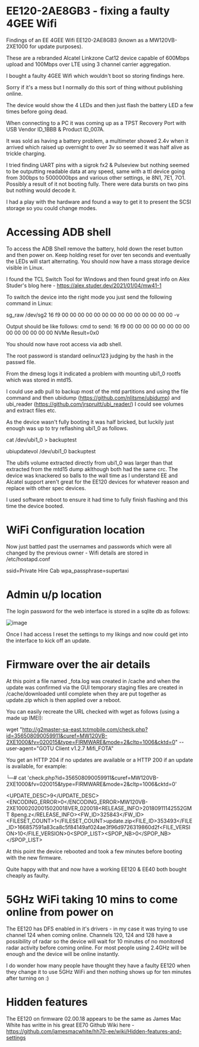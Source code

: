 # EE120-2AE8GB3 - fixing a faulty 4GEE Wifi
Findings of an EE 4GEE Wifi EE120-2AE8GB3 (known as a MW120VB-2XE1000 for update purposes).

These are a rebranded Alcatel Linkzone Cat12 device capable of 600Mbps upload and 100Mbps over LTE using 3 channel carrier aggregation.

I bought a faulty 4GEE Wifi which wouldn't boot so storing findings here. 

Sorry if it's a mess but I normally do this sort of thing without publishing online.

The device would show the 4 LEDs and then just flash the battery LED a few times before going dead. 

When connecting to a PC it was coming up as a TPST Recovery Port with USB Vendor ID_1BBB & Product ID_007A.

It was sold as having a battery problem, a multimeter showed 2.4v when it arrived which raised up overnight to over 3v so seemed it was half alive as trickle charging.

I tried finding UART pins with a sigrok fx2 & Pulseview but nothing seemed to be outputting readable data at any speed, same with a ttl device going from 300bps to 5000000bps and various other settings, ie 8N1, 7E1, 7O1. Possibly a result of it not booting fully. There were data bursts on two pins but nothing would decode it.

I had a play with the hardware and found a way to get it to present the SCSI storage so you could change modes.

# Accessing ADB shell
To access the ADB Shell remove the battery, hold down the reset button and then power on. 
Keep holding reset for over ten seconds and eventually the LEDs will start alternating.
You should now have a mass storage device visible in Linux.

I found the TCL Switch Tool for Windows and then found great info on Alex Studer's blog here - https://alex.studer.dev/2021/01/04/mw41-1

To switch the device into the right mode you just send the following command in Linux:

sg_raw /dev/sg2 16 f9 00 00 00 00 00 00 00 00 00 00 00 00 00 00 -v

Output should be like follows:
cmd to send: 
16 f9 00 00 00 00 00 00  00 00 00 00 00 00 00 00
NVMe Result=0x0

You should now have root access via adb shell.

The root password is standard oelinux123 judging by the hash in the passwd file.

From the dmesg logs it indicated a problem with mounting ubi1_0 rootfs which was stored in mtd15.

I could use adb pull to backup most of the mtd partitions and using the file command and then ubidump (https://github.com/nlitsme/ubidump) and ubi_reader (https://github.com/jrspruitt/ubi_reader/) I could see volumes and extract files etc.

As the device wasn't fully booting it was half bricked, but luckily just enough was up to try reflashing ubi1_0 as follows.

cat /dev/ubi1_0 > backuptest

ubiupdatevol /dev/ubi1_0 backuptest

The ubifs volume extracted directly from ubi1_0 was larger than that extracted from the mtd15 dump aklthough both had the same crc. The device was knackered so balls to the wall time as I understand EE and Alcatel support aren't great for the EE120 devices for whatever reason and replace with other spec devices.

I used software reboot to ensure it had time to fully finish flashing and this time the device booted.

# WiFi Configuration location
Now just battled past the usernames and passwords which were all changed by the previous owner - Wifi details are stored in /etc/hostapd.conf

ssid=Private Hire Cab
wpa_passphrase=supertaxi

# Admin u/p location
The login password for the web interface is stored in a sqlite db as follows:

![image](https://user-images.githubusercontent.com/32154290/127005315-88f95511-af9b-4e77-b6b3-4fdc57dbe7ad.png)

Once I had access I reset the settings to my likings and now could get into the interface to kick off an update.

# Firmware over the air details
At this point a file named _fota.log was created in /cache and when the update was confirmed via the GUI temporary staging files are created in /cache/downloaded until complete when they are put together as update.zip which is then applied over a reboot.

You can easily recreate the URL checked with wget as follows (using a made up IMEI):

wget "http://g2master-sa-east.tctmobile.com/check.php?id=356508090059911&curef=MW120VB-2XE1000&fv=020015&type=FIRMWARE&mode=2&cltp=1006&cktd=0" --user-agent="GOTU Client v1.2.7 Mifi_FOTA"

You get an HTTP 204 if no updates are available or a HTTP 200 if an update is available, for example:

└─# cat 'check.php?id=356508090059911&curef=MW120VB-2XE1000&fv=020015&type=FIRMWARE&mode=2&cltp=1006&cktd=0'
<?xml version="1.0" encoding="utf-8"?>
<GOTU><UPDATE_DESC>9</UPDATE_DESC><ENCODING_ERROR>0</ENCODING_ERROR><CUREF>MW120VB-2XE1000</CUREF><VERSION><TYPE>2</TYPE><FV>020015</FV><TV>020018</TV><SVN>VER_020018</SVN><RELEASE_INFO><year>2018</year><month>09</month><day>11</day><hour>14</hour><minute>25</minute><second>52</second><timezone>GMT 8</timezone><publisher>peng.z</publisher></RELEASE_INFO></VERSION><FIRMWARE><FW_ID>325843</FW_ID><FILESET_COUNT>1</FILESET_COUNT><FILESET><FILE><FILENAME>update.zip</FILENAME><FILE_ID>353493</FILE_ID><SIZE>16685759</SIZE><CHECKSUM>1a83ca8c5f84149af024ae3f96d9726319860d2f</CHECKSUM><FILE_VERSION>10</FILE_VERSION><INDEX>0</INDEX></FILE></FILESET></FIRMWARE><SPOP_LIST><SPOP_NB>0</SPOP_NB></SPOP_LIST><DESCRIPTION/></GOTU>

At this point the device rebooted and took a few minutes before booting with the new firmware.

Quite happy with that and now have a working EE120 & EE40 both bought cheaply as faulty.

# 5GHz WiFi taking 10 mins to come online from power on
The EE120 has DFS enabled in it's drivers - in my case it was trying to use channel 124 when coming online. Channels 120, 124 and 128 have a possibility of radar so the device will wait for 10 minutes of no monitored radar activity before coming online. For most people using 2.4GHz will be enough and the device will be online instantly.

I do wonder how many people have thought they have a faulty EE120 when they change it to use 5GHz WiFi and then nothing shows up for ten minutes after turning on :)

# Hidden features
The EE120 on firmware 02.00.18 appears to be the same as James Mac White has writte in his great EE70 Github Wiki here - https://github.com/jamesmacwhite/hh70-ee/wiki/Hidden-features-and-settings
